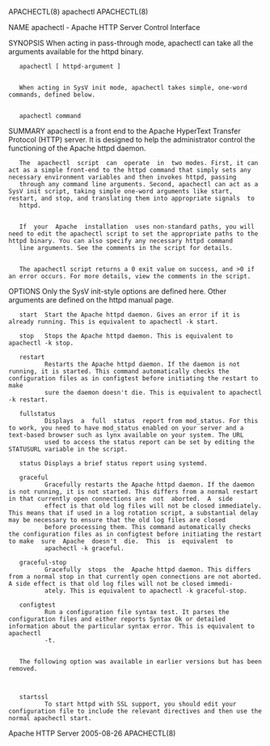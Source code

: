 APACHECTL(8)                                                                                      apachectl                                                                                      APACHECTL(8)



NAME
       apachectl - Apache HTTP Server Control Interface


SYNOPSIS
       When acting in pass-through mode, apachectl can take all the arguments available for the httpd binary.


       apachectl [ httpd-argument ]


       When acting in SysV init mode, apachectl takes simple, one-word commands, defined below.


       apachectl command



SUMMARY
       apachectl is a front end to the Apache HyperText Transfer Protocol (HTTP) server. It is designed to help the administrator control the functioning of the Apache httpd daemon.


       The  apachectl  script  can  operate  in  two modes. First, it can act as a simple front-end to the httpd command that simply sets any necessary environment variables and then invokes httpd, passing
       through any command line arguments. Second, apachectl can act as a SysV init script, taking simple one-word arguments like start, restart, and stop, and translating them into appropriate signals  to
       httpd.


       If  your  Apache  installation  uses non-standard paths, you will need to edit the apachectl script to set the appropriate paths to the httpd binary. You can also specify any necessary httpd command
       line arguments. See the comments in the script for details.


       The apachectl script returns a 0 exit value on success, and >0 if an error occurs. For more details, view the comments in the script.



OPTIONS
       Only the SysV init-style options are defined here. Other arguments are defined on the httpd manual page.



       start  Start the Apache httpd daemon. Gives an error if it is already running. This is equivalent to apachectl -k start.

       stop   Stops the Apache httpd daemon. This is equivalent to apachectl -k stop.

       restart
              Restarts the Apache httpd daemon. If the daemon is not running, it is started. This command automatically checks the configuration files as in configtest before initiating the restart to make
              sure the daemon doesn't die. This is equivalent to apachectl -k restart.

       fullstatus
              Displays  a  full  status  report from mod_status. For this to work, you need to have mod_status enabled on your server and a text-based browser such as lynx available on your system. The URL
              used to access the status report can be set by editing the STATUSURL variable in the script.

       status Displays a brief status report using systemd.

       graceful
              Gracefully restarts the Apache httpd daemon. If the daemon is not running, it is not started. This differs from a normal restart in that currently open connections are  not  aborted.  A  side
              effect is that old log files will not be closed immediately. This means that if used in a log rotation script, a substantial delay may be necessary to ensure that the old log files are closed
              before processing them. This command automatically checks the configuration files as in configtest before initiating the restart to make  sure  Apache  doesn't  die.  This  is  equivalent  to
              apachectl -k graceful.

       graceful-stop
              Gracefully  stops  the  Apache httpd daemon. This differs from a normal stop in that currently open connections are not aborted. A side effect is that old log files will not be closed immedi‐
              ately. This is equivalent to apachectl -k graceful-stop.

       configtest
              Run a configuration file syntax test. It parses the configuration files and either reports Syntax Ok or detailed information about the particular syntax error. This is equivalent to apachectl
              -t.


       The following option was available in earlier versions but has been removed.



       startssl
              To start httpd with SSL support, you should edit your configuration file to include the relevant directives and then use the normal apachectl start.




Apache HTTP Server                                                                                2005-08-26                                                                                     APACHECTL(8)
